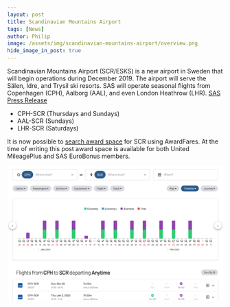 ```yaml
---
layout: post
title: Scandinavian Mountains Airport
tags: [News]
author: Philip
image: /assets/img/scandinavian-mountains-airport/overview.png
hide_image_in_post: true
---
```


Scandinavian Mountains Airport (SCR/ESKS) is a new airport in Sweden that will begin operations during December 2019. The airport will serve the Sälen, Idre, and Trysil ski resorts. SAS will operate seasonal flights from Copenhagen (CPH), Aalborg (AAL), and even London Heathrow (LHR). [SAS Press Release](https://www.sasgroup.net/en/sas-introduces-direct-services-to-the-new-airport-in-salen-trysil/)

- CPH-SCR (Thursdays and Sundays)
- AAL-SCR (Sundays)
- LHR-SCR (Saturdays)

It is now possible to [search award space](https://awardfares.com/search?CPH.SCR.2020-01-12) for SCR using AwardFares. At the time of writing this post award space is available for both United MileagePlus and SAS EuroBonus members.

<a href="https://awardfares.com/search?CPH.SCR.2020-01-12">
  <img src="/assets/img/scandinavian-mountains-airport/search.png" />
</a>
